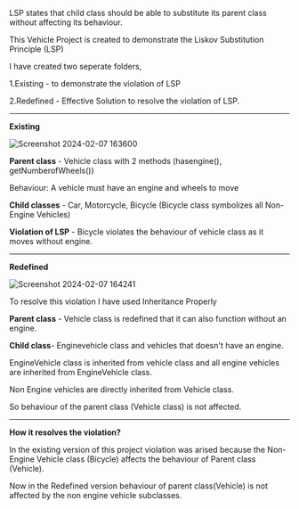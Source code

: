 LSP states that child class should be able to substitute its parent class without affecting its behaviour. 

This Vehicle Project is created to demonstrate the Liskov Substitution Principle (LSP)

I have created two seperate folders,

1.Existing - to demonstrate the violation of LSP

2.Redefined - Effective Solution to resolve the violation of LSP.
*********************************************************************************
**Existing** 

![Screenshot 2024-02-07 163600](https://github.com/Saakira22/LSP/assets/145532751/262fcc50-96da-466f-8e33-9f099899a71f)

**Parent class** - Vehicle class with 2 methods (hasengine(), getNumberofWheels())

Behaviour: A vehicle must have an engine and wheels to move

**Child classes** - Car, Motorcycle, Bicycle (Bicycle class symbolizes all Non-Engine Vehicles)

**Violation of LSP** - Bicycle violates the behaviour of vehicle class as it moves without engine.
**********************************************************************************
**Redefined**

![Screenshot 2024-02-07 164241](https://github.com/Saakira22/LSP/assets/145532751/7280ca8a-6309-4fa8-8905-898ae9e595c7)

To resolve this violation I have used Inheritance Properly

**Parent class** - Vehicle class is redefined that it can also function without an engine.

**Child class**- Enginevehicle class and vehicles that doesn't have an engine.

 EngineVehicle class is inherited from vehicle class and all engine vehicles are inherited from EngineVehicle class.
 
 Non Engine vehicles are directly inherited from Vehicle class.
 
 So behaviour of the parent class (Vehicle class) is not affected.

************************************************************************************
**How it resolves the violation?**

In the existing version of this project violation was arised because the Non-Engine Vehicle class (Bicycle) affects the behaviour of Parent class (Vehicle).

Now in the Redefined version behaviour of parent class(Vehicle) is not affected by the non engine vehicle subclasses.
